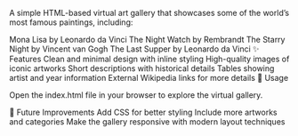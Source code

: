 A simple HTML-based virtual art gallery that showcases some of the world’s most famous paintings, including:

Mona Lisa by Leonardo da Vinci
The Night Watch by Rembrandt
The Starry Night by Vincent van Gogh
The Last Supper by Leonardo da Vinci
✨ Features
Clean and minimal design with inline styling
High-quality images of iconic artworks
Short descriptions with historical details
Tables showing artist and year information
External Wikipedia links for more details
🚀 Usage

Open the index.html file in your browser to explore the virtual gallery.

📌 Future Improvements
Add CSS for better styling
Include more artworks and categories
Make the gallery responsive with modern layout techniques
